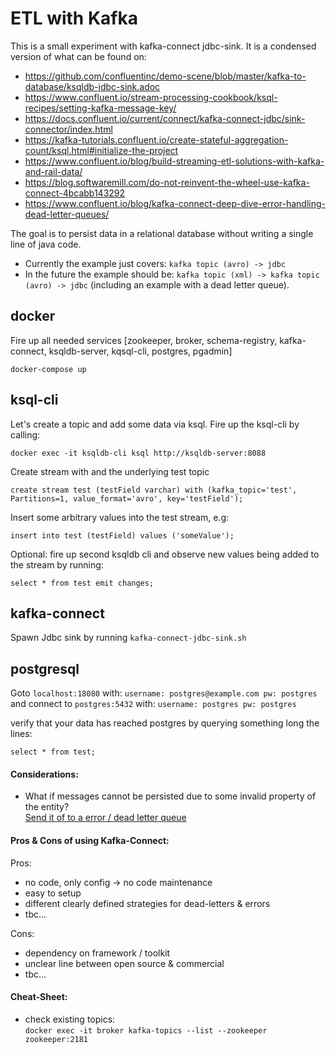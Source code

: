 # ETL with Kafka

This is a small experiment with kafka-connect jdbc-sink.
It is a condensed version of what can be found on:

* https://github.com/confluentinc/demo-scene/blob/master/kafka-to-database/ksqldb-jdbc-sink.adoc
* https://www.confluent.io/stream-processing-cookbook/ksql-recipes/setting-kafka-message-key/
* https://docs.confluent.io/current/connect/kafka-connect-jdbc/sink-connector/index.html
* https://kafka-tutorials.confluent.io/create-stateful-aggregation-count/ksql.html#initialize-the-project
* https://www.confluent.io/blog/build-streaming-etl-solutions-with-kafka-and-rail-data/
* https://blog.softwaremill.com/do-not-reinvent-the-wheel-use-kafka-connect-4bcabb143292
* https://www.confluent.io/blog/kafka-connect-deep-dive-error-handling-dead-letter-queues/

The goal is to persist data in a relational database without writing a single line of java code.
* Currently the example just covers: `` kafka topic (avro) -> jdbc ``
* In the future the example should be: `` kafka topic (xml) -> kafka topic (avro) -> jdbc `` (including an example with a dead letter queue).

## docker
Fire up all needed services [zookeeper, broker, schema-registry, kafka-connect, ksqldb-server, kqsql-cli, postgres, pgadmin]

```
docker-compose up
````

## ksql-cli
Let's create a topic and add some data via ksql.
Fire up the ksql-cli by calling:

````
docker exec -it ksqldb-cli ksql http://ksqldb-server:8088
````

Create stream with and the underlying test topic

````
create stream test (testField varchar) with (kafka_topic='test', Partitions=1, value_format='avro', key='testField');
````

Insert some arbitrary values into the test stream, e.g: 

````
insert into test (testField) values ('someValue');
````

Optional: fire up second ksqldb cli and observe new values being added to the stream by running:
````
select * from test emit changes;
````

## kafka-connect
Spawn Jdbc sink by running ``kafka-connect-jdbc-sink.sh``

## postgresql
Goto ``localhost:18080`` with: ``username: postgres@example.com pw: postgres`` <br>
and connect to ``postgres:5432`` with: ``username: postgres pw: postgres``

verify that your data has reached postgres by querying something long the lines:
````
select * from test;
````

#### Considerations:

* What if messages cannot be persisted due to some invalid property of the entity? <br>[Send it of to a error / dead letter queue](https://www.confluent.io/blog/kafka-connect-deep-dive-error-handling-dead-letter-queues/)


#### Pros & Cons of using Kafka-Connect:

Pros:
* no code, only config -> no code maintenance
* easy to setup
* different clearly defined strategies for dead-letters & errors
* tbc...

Cons:
 * dependency on framework / toolkit
 * unclear line between open source & commercial 
 * tbc...


#### Cheat-Sheet:
* check existing topics:<br>
``docker exec -it broker kafka-topics --list --zookeeper zookeeper:2181``


